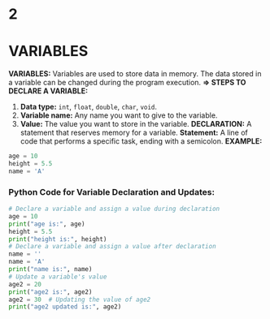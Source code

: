 # 2

# VARIABLES

**VARIABLES:** Variables are used to store data in memory. The data stored in a variable can be changed during the program execution.
**=> STEPS TO DECLARE A VARIABLE:**

1. **Data type:** `int`, `float`, `double`, `char`, `void`.
2. **Variable name:** Any name you want to give to the variable.
3. **Value:** The value you want to store in the variable.
**DECLARATION:** A statement that reserves memory for a variable.
**Statement:** A line of code that performs a specific task, ending with a semicolon.
**EXAMPLE:**

```python
age = 10
height = 5.5
name = 'A'

```

### Python Code for Variable Declaration and Updates:

```python
# Declare a variable and assign a value during declaration
age = 10
print("age is:", age)
height = 5.5
print("height is:", height)
# Declare a variable and assign a value after declaration
name = ''
name = 'A'
print("name is:", name)
# Update a variable's value
age2 = 20
print("age2 is:", age2)
age2 = 30  # Updating the value of age2
print("age2 updated is:", age2)

```